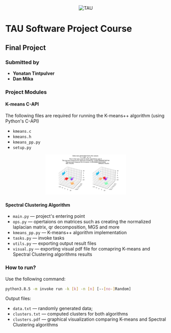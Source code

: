 <div style="text-align: center;"><img src="https://mma.prnewswire.com/media/1167265/Tel_Aviv_University_Logo.jpg?p=facebook" width="50%" height="50%" alt="TAU"></div>

# TAU Software Project Course
## Final Project
### Submitted by
* **Yonatan Tintpulver** &ensp;
* **Dan Mika**&ensp;&ensp;&ensp;&ensp;&ensp;&ensp;&ensp;&ensp; 

### Project Modules
#### K-means C-API
The following files are required for running the K-means++ algorithm (using Python's C-API)
* `kmeans.c`
* `kmeans.h`
* `kmeans_pp.py`
* `setup.py`

<div style="text-align: center;"><img src="https://github.com/nooblearner21/normalized-spectral-clustering/blob/main/example.jpg" width="50%" height="50%" alt="TAU"></div>


#### Spectral Clustering Algorithm
* `main.py` — project's entering point
* `ops.py` — opertaions on matrices such as creating the normalized laplacian matrix, qr decomposition, MGS and more  
* `kmeans_pp.py` — K-means++ algorithm implementation
* `tasks.py` — invoke tasks
* `utils.py` — exporting output result files
* `visual.py` — exporting visual pdf file for comapring K-means and Spectral Clustering algorithms results


### How to run?
Use the following command:
```bash
python3.8.5 -m invoke run -k [k] -n [n] [--[no-]Random]
```

Output files:
* `data.txt` — randomly generated data;
* `clusters.txt` — computed clusters for both algorithms
* `clusters.pdf` — graphical visualization comparing K-means and Spectral Clustering algorithms



